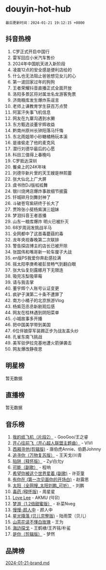 # douyin-hot-hub

`最后更新时间：2024-01-21 19:12:15 +0800`

## 抖音热榜

1. C罗正式开启中国行
1. 雷军回应小米汽车售价
1. 2024年中国航天进入新阶段
1. 凌晨12点的安全感是便利店给的
1. 什么也无法阻止爸爸想见女儿的心
1. 第一波回家过年的狗狗
1. 王者荣耀抖音直播正式全面开放
1. 洛阳多景区将对属龙名龙游客免票
1. 济南粮库发生爆炸系谣言
1. 老师上课教育学生获百万点赞
1. 阿富汗失事飞机信息
1. 网友在九寨沟遇到水獭
1. 东方甄选谈董宇辉收益
1. 黔南州原州长钟阳落马忏悔
1. 东北雨姐带小砂糖橘畅玩本溪
1. 是谁偷走了他的麦克风
1. 潜行刘德华最后的心愿
1. 科目三值得上春晚吗
1. C罗抵达深圳
1. 餐桌上的24K年味
1. 刘德华新片里的天王嫂是林熙蕾
1. 张大仙北上广大屏
1. 虞书欣DJ版呱呱舞
1. 银川烧烤店爆炸事故细节披露
1. 钎城碎月剑舞封神了
1. 斗破苍穹紫研终于长大了
1. 贾玲张小斐杨紫演三姐妹
1. 梦泪抖音王者首播
1. 山东一粮库爆炸 明火已被扑灭
1. 68岁周润发挑战半马
1. 全网都中了这首毒蘑菇的毒
1. 龙年央视春晚第二次联排
1. 警告探店博主的店长已被开除
1. 张国伟和嘴哥新一轮车厘子大战
1. en版PS我爱你奔赴感拉满
1. 摇太阳李庚希被彭昱畅气到翻白眼
1. 张大仙复刻露娜月下无限连
1. 吸完冻梨吸草莓
1. 请与我击掌
1. 董宇辉个人账号认证变更
1. 疯驴子演第二十条不遭罪了
1. 南方小橘子的北京旅游Vlog
1. 杨紫范丞丞新剧观后感
1. 网友在桂林遇到阴阳菜单
1. 小城故事多开播
1. 把中国美学带到美国
1. 6位伴娘穿军装踢正步为战友盖头纱
1. 孔雀东南飞挑战
1. 美军驻伊拉克基地遭火箭弹袭击
1. 网友爆改静夜思

## 明星榜

暂无数据

## 直播榜

暂无数据

## 音乐榜

1. [我的纸飞机（片段2）](https://sf86-cdn-tos.douyinstatic.com/obj/tos-cn-ve-2774/oM2ZrKcg2CD5AeRB2gkeXOFB1IxAGJdZPazYHf) - GooGoo/王之睿
1. [开心往前飞（开心超人联盟主题曲）](https://sf86-cdn-tos.douyinstatic.com/obj/tos-cn-ve-2774/9d8fb7c82cf1421fb93a9fe925275e0a) - VIVI
1. [西厢寻他(剪辑版)](https://sf86-cdn-tos.douyinstatic.com/obj/tos-cn-ve-2774/oUsAVfAQKlRNxEv5qxvIB8o5qmIWUcXbzJKJhw) - 唐伯虎Annie、伯爵Johnny
1. [追寻你（万物复苏版）](https://sf6-cdn-tos.douyinstatic.com/obj/tos-cn-ve-2774/oYeAZJsbjIDit9APmBg8u6uDUQnHmoCf3gbo74) - 王天戈/川青
1. [陷阱（释怀版）](https://sf86-cdn-tos.douyinstatic.com/obj/tos-cn-ve-2774/oE8C21LeZrzKLDFfQYgMzx4GAIHageG5IzayY7) - Zy/白允y
1. [可能（副歌）](https://sf86-cdn-tos.douyinstatic.com/obj/tos-cn-ve-2774/cde1731888894259b333569393c2fb51) - 程响
1. [希望你被这个世界爱着 (副歌)](https://sf86-cdn-tos.douyinstatic.com/obj/tos-cn-ve-2774/oUHCmWQfZlE3QQBKBeD8rCFLpJzPgCpImhsxMt) - 许亚童
1. [有你在 (第一次见面你的开场白)](https://sf86-cdn-tos.douyinstatic.com/obj/tos-cn-ve-2774/oAthrQ3ClJBfI57uBoFEgNDYtNCZ0TSYQQfxQ0) - 赵露思
1. [太阳（全网搜_太阳刘鹏_可听）](https://sf86-cdn-tos.douyinstatic.com/obj/tos-cn-ve-2774/ogWbyIQnlBFImVbeDocRdCIYtBHlbJXgfZMvgz) - 刘鹏
1. [毒药 (释怀版)](https://sf86-cdn-tos.douyinstatic.com/obj/tos-cn-ve-2774/oYILMEAzspdZBIzy4frJNB8ZHPHWAhiwowd4Ad) - 周星星
1. [Love Lee](https://sf3-cdn-tos.douyinstatic.com/obj/tos-cn-ve-2774/o05GbkJGbCBTdDnMtB0fwOYgkeZp23vrWQDQBS) - AKMU (악뮤)
1. [梦游（1.2倍甜蜜版）](https://sf6-cdn-tos.douyinstatic.com/obj/tos-cn-ve-2774/o4gyAUm8hwufoEABmwVIiQtHsFuGzAEEWtNMzo) - 补菜Nveg
1. [慢慢-颜人中](https://sf6-cdn-tos.douyinstatic.com/obj/tos-cn-ve-2774/ocjHNfBXdBxQNC8ZGAeoLMFTUgtBg8bkExunDC) - 颜人中
1. [星光降落 (贝儿完整版)](https://sf86-cdn-tos.douyinstatic.com/obj/tos-cn-ve-2774/okwB9hAwyAtsFFkFBzAX1hOOfQuIoMNs0W2Mwr) - 陆雨萱（贝儿）
1. [山茶花读不懂白玫瑰](https://sf86-cdn-tos.douyinstatic.com/obj/tos-cn-ve-2774/osfn8B7DktrRHEPJgPCfDbw7QDQEkwC16BxZg9) - 王为
1. [海边探戈](https://sf3-cdn-tos.douyinstatic.com/obj/tos-cn-ve-2774/os9gE0VQCGqt6VQkZDyBBYvfSDY0QFe3vVmubn) - 王鹤棣/王齐铭/朴鲨
1. [是你（剪辑版）](https://sf3-cdn-tos.douyinstatic.com/obj/tos-cn-ve-2774/46019dae783c4c969944217fe1cfafc4) - 梦然

## 品牌榜

[2024-01-21-brand.md](2024-01-21-brand.md)
